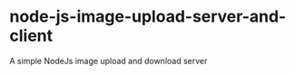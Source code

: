 node-js-image-upload-server-and-client
======================================

A simple NodeJs image upload and download server
